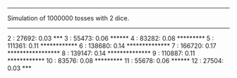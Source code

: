 ***
Simulation of 1000000 tosses with 2 dice.
***

2 :    27692: 0.03 ***
3 :    55473: 0.06 ******
4 :    83282: 0.08 *********
5 :   111361: 0.11 ************
6 :   138680: 0.14 **************
7 :   166720: 0.17 *****************
8 :   139147: 0.14 **************
9 :   110887: 0.11 ************
10 :    83576: 0.08 *********
11 :    55678: 0.06 ******
12 :    27504: 0.03 ***